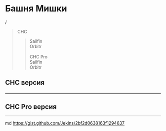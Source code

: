 # Башня Мишки
 /
> CHC<br/>
>> Sailfin<br/>
>> Orbitr<br/><br/>
> CHC Pro<br/>
>> Sailfin<br/>
>> Orbitr<br/>

##  CHC версия
###
---
##  CHC Pro версия
---

md
 https://gist.github.com/Jekins/2bf2d0638163f1294637